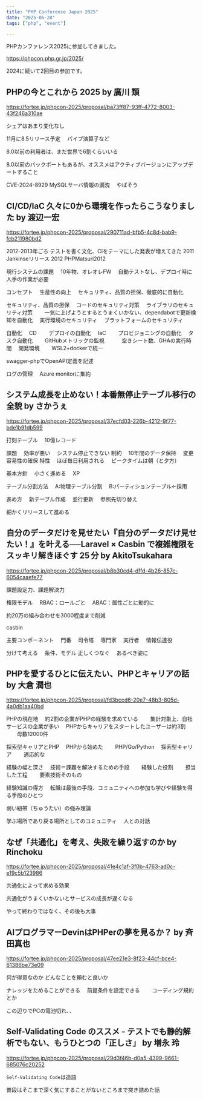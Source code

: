 ```yaml
---
title: "PHP Conference Japan 2025"
date: "2025-06-28"
tags: ["php", "event"]

---
```


PHPカンファレンス2025に参加してきました。

<https://phpcon.php.gr.jp/2025/>

2024に続いて2回目の参加です。


## PHPの今とこれから 2025 by 廣川 類

<https://fortee.jp/phpcon-2025/proposal/ba73ff87-93ff-4772-8003-43f246a310ae>

シェアはあまり変化なし

11月に8.5リリース予定
　パイプ演算子など

8.0以前の利用者は、まだ世界で6割くらいいる

8.0以前のバックポートもあるが、オススメはアクティブバージョンにアップデートすること

CVE-2024-8929 MySQLサーバ情報の漏洩
　やばそう

## CI/CD/IaC 久々に0から環境を作ったらこうなりました by 渡辺一宏

<https://fortee.jp/phpcon-2025/proposal/290711ad-bfb5-4c8d-bab9-fcb211980bd2>

2012-2013年ごろ
テストを書く文化、CIをテーマにした発表が増えてきた
2011 Jankinseリリース
2012 PHPMatsuri2012

現行システムの課題
　10年物、オレオレFW
　自動テストなし、デプロイ時に人手の作業が必要

コンセプト
　生産性の向上
　セキュリティ、品質の担保、徹底的に自動化

セキュリティ、品質の担保
　コードのセキュリティ対策
　ライブラリのセキュリティ対策
　　一気に上げようとするとうまくいかない、dependabotで更新検知を自動化
　実行環境のセキュリティ
　プラットフォームのセキュリティ

自動化
　CD
　　デプロイの自動化
　IaC
　　プロビジョニングの自動化
　タスク自動化
　　GitHubメトリックの監視
　　　空きシート数、GHAの実行時間
　開発環境
　　WSL2+dockerで統一

swagger-phpでOpenAPI定義を記述

ログの管理
　Azure monitorに集約

## システム成長を止めない！本番無停止テーブル移行の全貌 by さかうぇ

<https://fortee.jp/phpcon-2025/proposal/37ecfd03-226b-4212-9f77-bde1b91db599>

打刻テーブル
　10億レコード

課題
　効率が悪い
　システム停止できない
制約
　10年間のデータ保持
　変更容易性の確保
特性
　ほぼ毎日利用される
　ピークタイムは朝（と夕方）

基本方針
　小さく進める
　XP

テーブル分割方法
　A:物理テーブル分割
　B:パーティションテーブル←採用

進め方
　新テーブル作成
　並行更新
　参照先切り替え

細かくリリースして進める

## 自分のデータだけを見せたい『自分のデータだけ見せたい！』を叶える──Laravel × Casbin で複雑権限をスッキリ解きほぐす 25 分 by AkitoTsukahara

<https://fortee.jp/phpcon-2025/proposal/b8b30cd4-dffd-4b26-857c-6054caaefe77>

課題設定力、課題解決力

権限モデル
　RBAC：ロールごと
　ABAC：属性ごとに動的に

約20万の組み合わせを3000程度まで削減

casbin

主要コンポーネント
　門番
　司令塔
　専門家
　実行者
　情報伝達役

分けて考える
　条件、モデル
正しくつなぐ
　あるべき姿に

## PHPを愛するひとに伝えたい、PHPとキャリアの話 by 大倉 潤也

<https://fortee.jp/phpcon-2025/proposal/fd3bccd6-20e7-48b3-805d-4a0db1aa40bd>

PHPの現在地
　約2割の企業がPHPの経験を求めている
　　集計対象上、自社サービスの企業が多い
　PHPからキャリアをスタートしたユーザーは約3割
　　母数12000件

探索型キャリアとPHP
　PHPから始めた
　　PHP/Go/Python
　探索型キャリア
　　適応的な

経験の幅と深さ
　技術＝課題を解決するための手段
　　経験した役割
　　担当した工程
　　要素技術そのもの

経験知識の得方
　転職は最後の手段、コミュニティへの参加も学びや経験を得る手段のひとつ

弱い紐帯（ちゅうたい）の強み理論

学ぶ場所であり戻る場所としてのコミュニティ
　人との対話

## なぜ「共通化」を考え、失敗を繰り返すのか by Rinchoku

<https://fortee.jp/phpcon-2025/proposal/41e4c1af-3f0b-4763-ad0c-e19c5b123986>

共通化によって求める効果

共通化がうまくいかないとサービスの成長が遅くなる

やって終わりではなく、その後も大事

## AIプログラマーDevinはPHPerの夢を見るか？ by 斉田真也

<https://fortee.jp/phpcon-2025/proposal/47ee21e3-8f23-44cf-bce4-61386be73e09>

何が得意なのか
どんなことを頼むと良いか

ナレッジをためることができる
　前提条件を設定できる
　　コーディング規約とか

この辺りでPCの電池切れ、、

## Self-Validating Code のススメ - テストでも静的解析でもない、もうひとつの「正しさ」 by 増永 玲

<https://fortee.jp/phpcon-2025/proposal/29d3f46b-d0a5-4399-9661-685076c20252>

`Self-Validating Code`は造語

普段はそこまで深く気にすることがないところまで突き詰めた話
